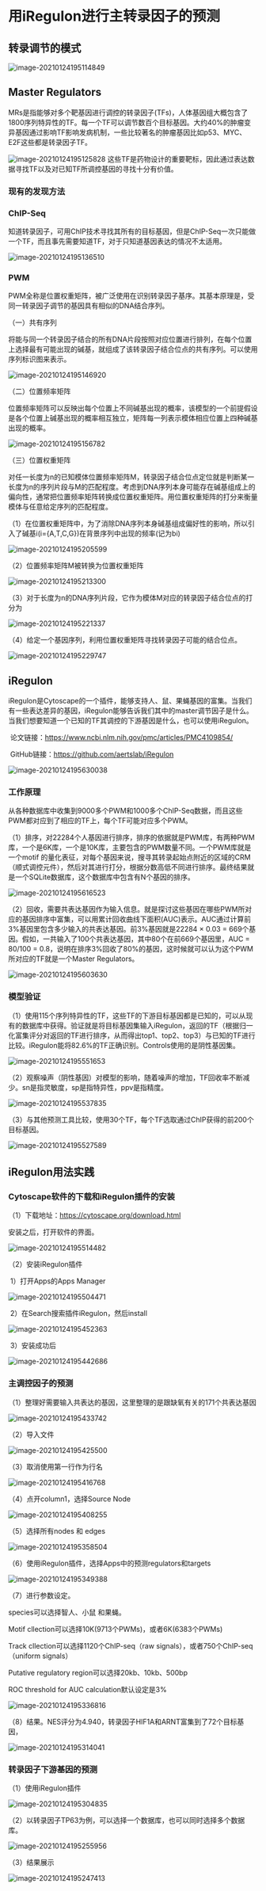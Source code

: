 # 用iRegulon进行主转录因子的预测

## 转录调节的模式



![image-20210124195114849](https://picgo-wutao.oss-cn-shanghai.aliyuncs.com/img/image-20210124195114849.png)



## Master Regulators

​		MRs是指能够对多个靶基因进行调控的转录因子(TFs)，人体基因组大概包含了1800序列特异性的TF。每一个TF可以调节数百个目标基因。大约40%的肿瘤变异基因通过影响TF影响发病机制，一些比较著名的肿瘤基因比如p53、MYC、E2F这些都是转录因子TF。

![image-20210124195125828](https://picgo-wutao.oss-cn-shanghai.aliyuncs.com/img/image-20210124195125828.png)		这些TF是药物设计的重要靶标，因此通过表达数据寻找TF以及对已知TF所调控基因的寻找十分有价值。

### 现有的发现方法

### ChIP-Seq

​		知道转录因子，可用ChIP技术寻找其所有的目标基因，但是ChIP-Seq一次只能做一个TF，而且事先需要知道TF，对于只知道基因表达的情况不太适用。

![image-20210124195136510](https://picgo-wutao.oss-cn-shanghai.aliyuncs.com/img/image-20210124195136510.png)

### PWM

​		PWM全称是位置权重矩阵，被广泛使用在识别转录因子基序。其基本原理是，受同一转录因子调节的基因具有相似的DNA结合序列。

（一）共有序列

​			将能与同一个转录因子结合的所有DNA片段按照对应位置进行排列，在每个位置上选择最有可能出现的碱基，就组成了该转录因子结合位点的共有序列。可以使用序列标识图来表示。

![image-20210124195146920](https://picgo-wutao.oss-cn-shanghai.aliyuncs.com/img/image-20210124195146920.png)

（二）位置频率矩阵

​		位置频率矩阵可以反映出每个位置上不同碱基出现的概率，该模型的一个前提假设是各个位置上碱基出现的概率相互独立，矩阵每一列表示模体相应位置上四种碱基出现的概率。

![image-20210124195156782](https://picgo-wutao.oss-cn-shanghai.aliyuncs.com/img/image-20210124195156782.png)

（三）位置权重矩阵

​		对任一长度为n的已知模体位置频率矩阵M，转录因子结合位点定位就是判断某一长度为n的序列片段与M的匹配程度。考虑到DNA序列本身可能存在碱基组成上的偏向性，通常把位置频率矩阵转换成位置权重矩阵。用位置权重矩阵的打分来衡量模体与任意给定序列的匹配程度。

（1）在位置权重矩阵中，为了消除DNA序列本身碱基组成偏好性的影响，所以引入了碱基i(i={A,T,C,G})在背景序列中出现的频率(记为bi)

![image-20210124195205599](https://picgo-wutao.oss-cn-shanghai.aliyuncs.com/img/image-20210124195205599.png)

（2）位置频率矩阵M被转换为位置权重矩阵

![image-20210124195213300](https://picgo-wutao.oss-cn-shanghai.aliyuncs.com/img/image-20210124195213300.png)

（3）对于长度为n的DNA序列片段，它作为模体M对应的转录因子结合位点的打分为

![image-20210124195221337](https://picgo-wutao.oss-cn-shanghai.aliyuncs.com/img/image-20210124195221337.png)

（4）给定一个基因序列，利用位置权重矩阵寻找转录因子可能的结合位点。

![image-20210124195229747](https://picgo-wutao.oss-cn-shanghai.aliyuncs.com/img/image-20210124195229747.png)

## iRegulon

​		iRegulon是Cytoscape的一个插件，能够支持人、鼠、果蝇基因的富集。当我们有一些表达差异的基因，iRegulon能够告诉我们其中的master调节因子是什么。当我们想要知道一个已知的TF其调控的下游基因是什么，也可以使用iRegulon。

​		论文链接：https://www.ncbi.nlm.nih.gov/pmc/articles/PMC4109854/

​		GitHub链接：https://github.com/aertslab/iRegulon

![image-20210124195630038](https://picgo-wutao.oss-cn-shanghai.aliyuncs.com/img/image-20210124195630038.png)

### 工作原理

​		从各种数据库中收集到9000多个PWM和1000多个ChIP-Seq数据，而且这些PWM都对应到了相应的TF上，每个TF可能对应多个PWM。

​		（1）排序，对22284个人基因进行排序，排序的依据就是PWM库，有两种PWM库，一个是6K库，一个是10K库，主要包含的PWM数量不同。一个PWM库就是一个motif 的量化表征，对每个基因来说，搜寻其转录起始点附近的区域的CRM（顺式调控元件），然后对其进行打分，根据分数高低不同进行排序。最终结果就是一个SQLite数据库，这个数据库中包含有N个基因的排序。

![image-20210124195616523](https://picgo-wutao.oss-cn-shanghai.aliyuncs.com/img/image-20210124195616523.png)

​		（2）回收，需要共表达基因作为输入信息。就是探讨这些基因在哪些PWM所对应的基因排序中富集，可以用累计回收曲线下面积(AUC)表示。AUC通过计算前3%基因里包含多少输入的共表达基因。前3%基因就是22284 × 0.03 = 669个基因。假如，一共输入了100个共表达基因，其中80个在前669个基因里，AUC = 80/100 = 0.8，说明在排序3%回收了80%的基因，这时候就可以认为这个PWM所对应的TF就是一个Master Regulators。

![image-20210124195603630](https://picgo-wutao.oss-cn-shanghai.aliyuncs.com/img/image-20210124195603630.png)



### 模型验证

（1）使用115个序列特异性的TF，这些TF的下游目标基因都是已知的，可以从现有的数据库中获得。验证就是将目标基因集输入iRegulon，返回的TF（根据归一化富集评分对返回的TF进行排序，从而得出top1、top2、top3）与已知的TF进行比较。iRegulon能将82.6%的TF正确识别。Controls使用的是阴性基因集。

![image-20210124195551653](https://picgo-wutao.oss-cn-shanghai.aliyuncs.com/img/image-20210124195551653.png)

（2）观察噪声（阴性基因）对模型的影响，随着噪声的增加，TF回收率不断减少。sn是指灵敏度，sp是指特异性，ppv是指精度。

![image-20210124195537835](https://picgo-wutao.oss-cn-shanghai.aliyuncs.com/img/image-20210124195537835.png)

（3）与其他预测工具比较，使用30个TF，每个TF选取通过ChIP获得的前200个目标基因。

![image-20210124195527589](https://picgo-wutao.oss-cn-shanghai.aliyuncs.com/img/image-20210124195527589.png)

## iRegulon用法实践

### Cytoscape软件的下载和iRegulon插件的安装

（1）下载地址：https://cytoscape.org/download.html

安装之后，打开软件的界面。

![image-20210124195514482](https://picgo-wutao.oss-cn-shanghai.aliyuncs.com/img/image-20210124195514482.png)

（2）安装iRegulon插件

​		1）打开Apps的Apps Manager

![image-20210124195504471](https://picgo-wutao.oss-cn-shanghai.aliyuncs.com/img/image-20210124195504471.png)

​		2）在Search搜索插件iRegulon，然后install

![image-20210124195452363](https://picgo-wutao.oss-cn-shanghai.aliyuncs.com/img/image-20210124195452363.png)

​		3）安装成功后

![image-20210124195442686](https://picgo-wutao.oss-cn-shanghai.aliyuncs.com/img/image-20210124195442686.png)

### 主调控因子的预测

（1）整理好需要输入共表达的基因，这里整理的是跟缺氧有关的171个共表达基因

![image-20210124195433742](https://picgo-wutao.oss-cn-shanghai.aliyuncs.com/img/image-20210124195433742.png)



（2）导入文件

![image-20210124195425500](https://picgo-wutao.oss-cn-shanghai.aliyuncs.com/img/image-20210124195425500.png)



（3）取消使用第一行作为行名

![image-20210124195416768](https://picgo-wutao.oss-cn-shanghai.aliyuncs.com/img/image-20210124195416768.png)

（4）点开column1，选择Source Node

![image-20210124195408255](https://picgo-wutao.oss-cn-shanghai.aliyuncs.com/img/image-20210124195408255.png)

（5）选择所有nodes 和 edges

![image-20210124195358504](https://picgo-wutao.oss-cn-shanghai.aliyuncs.com/img/image-20210124195358504.png)



（6）使用iRegulon插件，选择Apps中的预测regulators和targets

![image-20210124195349388](https://picgo-wutao.oss-cn-shanghai.aliyuncs.com/img/image-20210124195349388.png)



（7）进行参数设定。

species可以选择智人、小鼠 和果蝇。

Motif cllection可以选择10K(9713个PWMs)，或者6K(6383个PWMs)

Track cllection可以选择1120个ChIP-seq（raw signals），或者750个ChIP-seq（uniform signals）

Putative regulatory region可以选择20kb、10kb、500bp

ROC threshold for AUC calculation默认设定是3%

![image-20210124195336816](https://picgo-wutao.oss-cn-shanghai.aliyuncs.com/img/image-20210124195336816.png)

（8）结果。NES评分为4.940，转录因子HIF1A和ARNT富集到了72个目标基因，

![image-20210124195314041](https://picgo-wutao.oss-cn-shanghai.aliyuncs.com/img/image-20210124195314041.png)



### 转录因子下游基因的预测

（1）使用iRegulon插件

![image-20210124195304835](https://picgo-wutao.oss-cn-shanghai.aliyuncs.com/img/image-20210124195304835.png)



（2）以转录因子TP63为例，可以选择一个数据库，也可以同时选择多个数据库。

![image-20210124195255956](https://picgo-wutao.oss-cn-shanghai.aliyuncs.com/img/image-20210124195255956.png)



（3）结果展示

![image-20210124195247413](https://picgo-wutao.oss-cn-shanghai.aliyuncs.com/img/image-20210124195247413.png)
